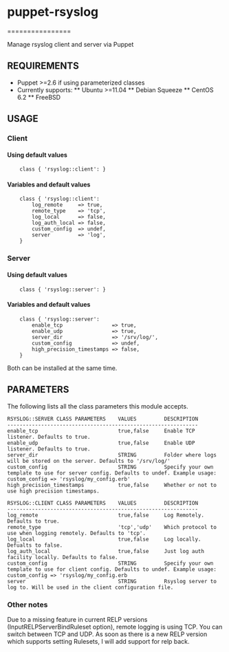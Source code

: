 # puppet-rsyslog
================

Manage rsyslog client and server via Puppet

## REQUIREMENTS

* Puppet >=2.6 if using parameterized classes
* Currently supports:
** Ubuntu >=11.04
** Debian Squeeze
** CentOS 6.2
** FreeBSD

## USAGE

### Client

#### Using default values
```
    class { 'rsyslog::client': }
```

#### Variables and default values
```
    class { 'rsyslog::client':
        log_remote     => true,
        remote_type    => 'tcp',
        log_local      => false,
        log_auth_local => false,
        custom_config  => undef,
        server         => 'log',
    }
```

### Server

#### Using default values
```
    class { 'rsyslog::server': }
```

#### Variables and default values
```
    class { 'rsyslog::server':
        enable_tcp                => true,
        enable_udp                => true,
        server_dir                => '/srv/log/',
        custom_config             => undef,
        high_precision_timestamps => false,
    }
```

Both can be installed at the same time.


## PARAMETERS

The following lists all the class parameters this module accepts.

    RSYSLOG::SERVER CLASS PARAMETERS    VALUES         DESCRIPTION
    --------------------------------------------------------------
    enable_tcp                          true,false     Enable TCP listener. Defaults to true.
    enable_udp                          true,false     Enable UDP listener. Defaults to true.
    server_dir                          STRING         Folder where logs will be stored on the server. Defaults to '/srv/log/'
    custom_config                       STRING         Specify your own template to use for server config. Defaults to undef. Example usage: custom_config => 'rsyslog/my_config.erb'
    high_precision_timestamps           true,false     Whether or not to use high precision timestamps.

    RSYSLOG::CLIENT CLASS PARAMETERS    VALUES         DESCRIPTION
    --------------------------------------------------------------
    log_remote                          true,false     Log Remotely. Defaults to true.
    remote_type                         'tcp','udp'    Which protocol to use when logging remotely. Defaults to 'tcp'.
    log_local                           true,false     Log locally. Defualts to false.
    log_auth_local                      true,false     Just log auth facility locally. Defaults to false.
    custom_config                       STRING         Specify your own template to use for client config. Defaults to undef. Example usage: custom_config => 'rsyslog/my_config.erb
    server                              STRING         Rsyslog server to log to. Will be used in the client configuration file.


### Other notes

Due to a missing feature in current RELP versions (InputRELPServerBindRuleset option),
remote logging is using TCP. You can switch between TCP and UDP. As soon as there is
a new RELP version which supports setting Rulesets, I will add support for relp back.
